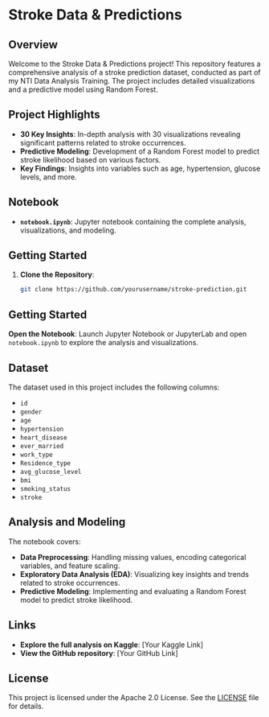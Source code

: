 # Stroke Data & Predictions

## Overview

Welcome to the Stroke Data & Predictions project! This repository features a comprehensive analysis of a stroke prediction dataset, conducted as part of my NTI Data Analysis Training. The project includes detailed visualizations and a predictive model using Random Forest.

## Project Highlights

- **30 Key Insights**: In-depth analysis with 30 visualizations revealing significant patterns related to stroke occurrences.
- **Predictive Modeling**: Development of a Random Forest model to predict stroke likelihood based on various factors.
- **Key Findings**: Insights into variables such as age, hypertension, glucose levels, and more.

## Notebook

- **`notebook.ipynb`**: Jupyter notebook containing the complete analysis, visualizations, and modeling. 

## Getting Started

1. **Clone the Repository**:
   ```bash
   git clone https://github.com/yourusername/stroke-prediction.git

## Getting Started

**Open the Notebook**: Launch Jupyter Notebook or JupyterLab and open `notebook.ipynb` to explore the analysis and visualizations.

## Dataset

The dataset used in this project includes the following columns:

- `id`
- `gender`
- `age`
- `hypertension`
- `heart_disease`
- `ever_married`
- `work_type`
- `Residence_type`
- `avg_glucose_level`
- `bmi`
- `smoking_status`
- `stroke`

## Analysis and Modeling

The notebook covers:

- **Data Preprocessing**: Handling missing values, encoding categorical variables, and feature scaling.
- **Exploratory Data Analysis (EDA)**: Visualizing key insights and trends related to stroke occurrences.
- **Predictive Modeling**: Implementing and evaluating a Random Forest model to predict stroke likelihood.

## Links

- **Explore the full analysis on Kaggle**: [Your Kaggle Link]
- **View the GitHub repository**: [Your GitHub Link]

## License

This project is licensed under the Apache 2.0 License. See the [LICENSE](LICENSE) file for details.
